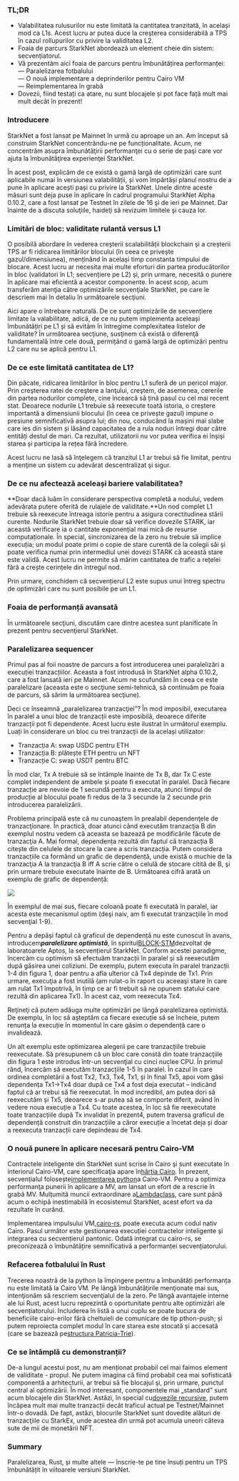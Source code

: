### TL;DR

* Valabilitatea rulusurilor nu este limitată la cantitatea tranzitată, în același mod ca L1s. Acest lucru ar putea duce la creșterea considerabilă a TPS în cazul rollupurilor cu privire la validitatea L2.
* Foaia de parcurs StarkNet abordează un element cheie din sistem: secvențiatorul.
* Vă prezentăm aici foaia de parcurs pentru îmbunătățirea performanței:\
  — Paralelizarea fotbalului\
  — O nouă implementare a deprinderilor pentru Cairo VM\
  — Reimplementarea în grabă
* Dovezii, fiind testați ca atare, nu sunt blocajele și pot face față mult mai mult decât în prezent!

### Introducere

StarkNet a fost lansat pe Mainnet în urmă cu aproape un an. Am început să construim StarkNet concentrându-ne pe funcționalitate. Acum, ne concentrăm asupra îmbunătăţirii performanţei cu o serie de paşi care vor ajuta la îmbunătăţirea experienţei StarkNet.

În acest post, explicăm de ce există o gamă largă de optimizări care sunt aplicabile numai în versiunea valabilității, și vom împărtăși planul nostru de a pune în aplicare acești pași cu privire la StarkNet. Unele dintre aceste măsuri sunt deja puse în aplicare în cadrul programului StarkNet Alpha 0.10.2, care a fost lansat pe Testnet în zilele de 16 şi de ieri pe Mainnet. Dar înainte de a discuta soluţiile, haideţi să revizuim limitele şi cauza lor.

### Limitări de bloc: validitate rulantă versus L1

O posibilă abordare în vederea creșterii scalabilității blockchain și a creșterii TPS ar fi ridicarea limitărilor blocului (în ceea ce privește gazul/dimensiunea), menținând în același timp constanta timpului de blocare. Acest lucru ar necesita mai multe eforturi din partea producătorilor în bloc (validatori în L1; secvențiere pe L2) și, prin urmare, necesită o punere în aplicare mai eficientă a acestor componente. În acest scop, acum transferăm atenţia către optimizările secvenţiale StarkNet, pe care le descriem mai în detaliu în următoarele secţiuni.

Aici apare o întrebare naturală. De ce sunt optimizările de secvențiere limitate la valabilitate, adică, de ce nu putem implementa aceleași îmbunătățiri pe L1 și să evităm în întregime complexitatea listelor de validitate? În următoarea secţiune, susţinem că există o diferenţă fundamentală între cele două, permițând o gamă largă de optimizări pentru L2 care nu se aplică pentru L1.

### De ce este limitată cantitatea de L1?

Din păcate, ridicarea limitărilor în bloc pentru L1 suferă de un pericol major. Prin creşterea ratei de creştere a lanţului, creştem, de asemenea, cererile din partea nodurilor complete, cine încearcă să țină pasul cu cel mai recent stat. Deoarece nodurile L1 trebuie să reexecute toată istoria, o creștere importantă a dimensiunii blocului (în ceea ce privește gazul) impune o presiune semnificativă asupra lui; din nou, conducând la mașini mai slabe care ies din sistem și lăsând capacitatea de a rula noduri întregi doar către entități destul de mari. Ca rezultat, utilizatorii nu vor putea verifica ei înșiși starea și participa la rețea fără încredere.

Acest lucru ne lasă să înţelegem că tranzitul L1 ar trebui să fie limitat, pentru a menţine un sistem cu adevărat descentralizat şi sigur.

### De ce nu afectează aceleași bariere valabilitatea?

**Doar dacă luăm în considerare perspectiva completă a nodului, vedem adevărata putere oferită de rulajele de validitate.**Un nod complet L1 trebuie să reexecute întreaga istorie pentru a asigura corectitudinea stării curente. Nodurile StarkNet trebuie doar să verifice dovezile STARK, iar această verificare ia o cantitate exponențial mai mică de resurse computaționale. În special, sincronizarea de la zero nu trebuie să implice execuția; un modul poate primi o copie de stare curentă de la colegii săi și poate verifica numai prin intermediul unei dovezi STARK că această stare este validă. Acest lucru ne permite să mărim cantitatea de trafic a rețelei fără a crește cerințele din întregul nod.

Prin urmare, conchidem că secvențierul L2 este supus unui întreg spectru de optimizări care nu sunt posibile pe un L1.

### Foaia de performanță avansată

În următoarele secţiuni, discutăm care dintre acestea sunt planificate în prezent pentru secvenţierul StarkNet.

### Paralelizarea sequencer

Primul pas al foii noastre de parcurs a fost introducerea unei paralelizări a execuției tranzacțiilor. Aceasta a fost introdusă în StarkNet alpha 0.10.2, care a fost lansată ieri pe Mainnet. Acum ne scufundăm în ceea ce este paralelizare (aceasta este o secţiune semi-tehnică, să continuăm pe foaia de parcurs, să sărim la următoarea secţiune).

Deci ce înseamnă „paralelizarea tranzacţiei”? În mod imposibil, executarea în paralel a unui bloc de tranzacții este imposibilă, deoarece diferite tranzacții pot fi dependente. Acest lucru este ilustrat în următorul exemplu. Luați în considerare un bloc cu trei tranzacții de la același utilizator:

* Tranzacția A: swap USDC pentru ETH
* Tranzacția B: plătește ETH pentru un NFT
* Tranzacție C: swap USDT pentru BTC

În mod clar, Tx A trebuie să se întâmple înainte de Tx B, dar Tx C este complet independent de ambele și poate fi executat în paralel. Dacă fiecare tranzacție are nevoie de 1 secundă pentru a executa, atunci timpul de producție al blocului poate fi redus de la 3 secunde la 2 secunde prin introducerea paralelizării.

Problema principală este că nu cunoaştem în prealabil dependenţele de tranzacţionare. În practică, doar atunci când executăm tranzacţia B din exemplul nostru vedem că aceasta se bazează pe modificările făcute de tranzacţia A. Mai formal, dependența rezultă din faptul că tranzacția B citește din celulele de stocare la care a scris tranzacția. Putem considera tranzacțiile ca formând un grafic de dependență, unde există o muchie de la tranzacţia A la tranzacţia B iff A scrie către o celulă de stocare citită de B, şi prin urmare trebuie executate înainte de B. Următoarea cifră arată un exemplu de grafic de dependență:

![](https://miro.medium.com/max/641/0*I-qGgxdJJmqmgZWM)

În exemplul de mai sus, fiecare coloană poate fi executată în paralel, iar acesta este mecanismul optim (deşi naiv, am fi executat tranzacţiile în mod secvenţial 1-9).

Pentru a depăși faptul că graficul de dependență nu este cunoscut în avans, introducem***paralelizare optimistă***, în spiritul[BLOCK-STM](https://malkhi.com/posts/2022/04/block-stm/)dezvoltat de laboratoarele Aptos, la secvențierul StarkNet. Conform acestei paradigme, încercăm cu optimism să efectuăm tranzacții în paralel și să reexecutăm după găsirea unei coliziuni. De exemplu, putem executa în paralel tranzacții 1-4 din figura 1, doar pentru a afla ulterior că Tx4 depinde de Tx1. Prin urmare, execuţia a fost inutilă (am rulat-o în raport cu aceeaşi stare în care am rulat Tx1 împotrivă, în timp ce ar fi trebuit să ne opunem statului care rezultă din aplicarea Tx1). În acest caz, vom reexecuta Tx4.

Reţineţi că putem adăuga multe optimizări pe lângă paralelizarea optimistă. De exemplu, în loc să așteptăm ca fiecare execuție să se încheie, putem renunța la execuție în momentul în care găsim o dependență care o invalidează.

Un alt exemplu este optimizarea alegerii pe care tranzacțiile trebuie reexecutate. Să presupunem că un bloc care constă din toate tranzacţiile din figura 1 este introdus într-un secvenţial cu cinci nuclee CPU. În primul rând, încercăm să executăm tranzacțiile 1-5 în paralel. În cazul în care ordinea completării a fost Tx2, Tx3, Tx4, Tx1, și în final Tx5, apoi vom găsi dependența Tx1→Tx4 doar după ce Tx4 a fost deja executat – indicând faptul că ar trebui să fie reexecutat. În mod incredibil, am putea dori să reexecutăm și Tx5, deoarece s-ar putea să se comporte diferit, având în vedere noua execuție a Tx4. Cu toate acestea, în loc să fie reexecutate toate tranzacțiile după Tx invalidat în prezent4, putem traversa graficul de dependență construit din tranzacțiile a căror execuție a încetat deja și doar a reexecuta tranzacții care depindeau de Tx4.

### O nouă punere în aplicare necesară pentru Cairo-VM

Contractele inteligente din StarkNet sunt scrise în Cairo şi sunt executate în interiorul Cairo-VM, care specificaţia apare în[hârtia Cairo](https://eprint.iacr.org/2021/1063.pdf). În prezent, secvențialul folosește[implementarea python](https://github.com/starkware-libs/cairo-lang/tree/master/src/starkware/cairo/lang/vm)a Cairo-VM. Pentru a optimiza performanţa punerii în aplicare a MV, am lansat un efort de a rescrie în grabă MV. Mulțumită muncii extraordinare a[Lambdaclass](https://lambdaclass.com/), care sunt până acum o echipă inestimabilă în ecosistemul StarkNet, acest efort va da rezultate în curând.

Implementarea impulsului VM,[cairo-rs](https://github.com/lambdaclass/cairo-rs), poate executa acum codul nativ Cairo. Pasul următor este gestionarea execuției contractelor inteligente și integrarea cu secvențierul pantonic. Odată integrat cu cairo-rs, se preconizează o îmbunătățire semnificativă a performanței secvențiatorului.

### Refacerea fotbalului în Rust

Trecerea noastră de la python la împingere pentru a îmbunătăți performanța nu este limitată la Cairo VM. Pe lângă îmbunătăţirile menţionate mai sus, intenţionăm să rescriem secvenţialul de la zero. Pe lângă avantajele interne ale lui Rust, acest lucru reprezintă o oportunitate pentru alte optimizări ale secvențiatorului. Includerea în listă a unui cuplu se poate bucura de beneficiile cairo-erilor fără cheltuieli de comunicare de tip pthon-push; și putem reproiecta complet modul în care starea este stocată și accesată (care se bazează pe[structura Patricia-Trie](https://docs.starknet.io/documentation/develop/State/starknet-state/#state_commitment)).

### Ce se întâmplă cu demonstranții?

De-a lungul acestui post, nu am menționat probabil cel mai faimos element de validitate - propul. Ne putem imagina că fiind probabil cea mai sofisticată componentă a arhitecturii, ar trebui să fie blocajul şi, prin urmare, punctul central al optimizării. În mod interesant, componentele mai „standard” sunt acum blocajele din StarkNet. Astăzi, în special cu[dovezile recursive](https://medium.com/starkware/recursive-starks-78f8dd401025), putem încăpea mult mai multe tranzacții decât traficul actual pe Testnet/Mainnet într-o dovadă. De fapt, astăzi, blocurile StarkNet sunt dovedite alături de tranzacţiile cu StarkEx, unde acestea din urmă pot acumula uneori câteva sute de mii de monetării NFT.

### Summary

Paralelizarea, Rust, și multe altele — înscrie-te pe tine însuți pentru un TPS îmbunătățit în viitoarele versiuni StarkNet.